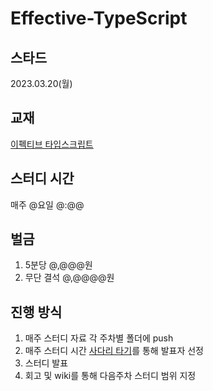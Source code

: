 # Effective-TypeScript

## 스타드 
2023.03.20(월)

## 교재
[이펙티브 타입스크립트](http://www.yes24.com/Product/Goods/102124327)

## 스터디 시간
매주 @요일 @:@@

## 벌금
1. 5분당 @,@@@원
2. 무단 결석 @,@@@@원

## 진행 방식
1. 매주 스터디 자료 각 주차별 폴더에 push
2. 매주 스터디 시간 [사다리 타기](https://apps.ojj.kr/ladder/)를 통해 발표자 선정
3. 스터디 발표
4. 회고 및 wiki를 통해 다음주차 스터디 범위 지정
